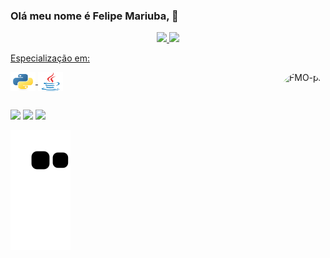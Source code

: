 ### Olá meu nome é Felipe Mariuba, 👋

<!--
**FelipeMOrnelas/FelipeMOrnelas** is a ✨ _special_ ✨ repository because its `README.md` (this file) appears on your GitHub profile.

Here are some ideas to get you started:

- 🔭 I’m currently working on ...
- 🌱 I’m currently learning ...
- 👯 I’m looking to collaborate on ...
- 🤔 I’m looking for help with ...
- 💬 Ask me about ...
- 📫 How to reach me: ...
- 😄 Pronouns: ...
- ⚡ Fun fact: ...
-->

<div align="center">
  <a href="https://github.com/FelipeMOrnelas">
  <img height="180em" src="https://github-readme-stats.vercel.app/api?username=FelipeMOrnelas&show_icons=true&theme=cobalt&include_all_commits=true&count_private=true"/>
  <img height="180em" src="https://github-readme-stats.vercel.app/api/top-langs/?username=FelipeMOrnelas&layout=compact&langs_count=7&theme=cobalt"/>
</div>
  
  <div>
    <p>Especialização em:</p>
  <img align="center" alt="FMO-Python" height="30" width="40" src="https://raw.githubusercontent.com/devicons/devicon/master/icons/python/python-original.svg">
  <img align="center" alt="FMO-Java" height="30" width="40" src="https://raw.githubusercontent.com/devicons/devicon/master/icons/java/java-original.svg">
  <img align="right" alt="FMO-pic" height="150" style="border-radius:50px;" src="https://i.ibb.co/MCfXzRf/fmo.jpg">
</div>
  
   ##
 
<div> 
  <a href="https://instagram.com/felipe_mariuba" target="_blank"><img src="https://img.shields.io/badge/-Instagram-%23E4405F?style=for-the-badge&logo=instagram&logoColor=white" target="_blank"></a>
  <a href = "mailto:fe.mariuba@gmail.com"><img src="https://img.shields.io/badge/-Gmail-%23333?style=for-the-badge&logo=gmail&logoColor=white" target="_blank"></a>
  <a href="https://linkedin.com/in/felipe-mariuba-ornelas-054664179" target="_blank"><img src="https://img.shields.io/badge/-LinkedIn-%230077B5?style=for-the-badge&logo=linkedin&logoColor=white" target="_blank"></a> 
 
  ![Snake animation](https://github.com/FelipeMOrnelas/FelipeMOrnelas/blob/output/github-contribution-grid-snake.svg)
 
</div>
